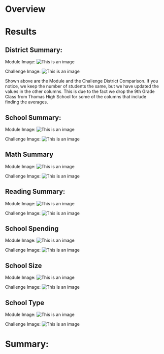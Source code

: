 # Overview

# Results

## District Summary:

Module Image:
![This is an image](https://github.com/nbhatia1014/School_District_Analysis/blob/main/Images/Module_District.PNG)

Challenge Image:
![This is an image](https://github.com/nbhatia1014/School_District_Analysis/blob/main/Images/Challenge_District.PNG)

Shown above are the Module and the Challenge District Comparison. If you notice, we keep the number of students the same, but we have updated the values in the other columns. This is due to the fact we drop the 9th Grade Class from Thomas High School for some of the columns that include finding the averages.

## School Summary:

Module Image:
![This is an image](https://github.com/nbhatia1014/School_District_Analysis/blob/main/Images/Module_PerSchool.PNG)

Challenge Image:
![This is an image](https://github.com/nbhatia1014/School_District_Analysis/blob/main/Images/Challenge_PerSchoo.PNG)

## Math Summary

Module Image:
![This is an image](https://github.com/nbhatia1014/School_District_Analysis/blob/main/Images/Module_MathGrade.PNG)

Challenge Image:
![This is an image](https://github.com/nbhatia1014/School_District_Analysis/blob/main/Images/Challenge_MathGrade.PNG)

## Reading Summary:
Module Image:
![This is an image](https://github.com/nbhatia1014/School_District_Analysis/blob/main/Images/Module_ReadGrade.PNG)

Challenge Image:
![This is an image](https://github.com/nbhatia1014/School_District_Analysis/blob/main/Images/Challenge_ReadGrade.PNG)

## School Spending
Module Image:
![This is an image](https://github.com/nbhatia1014/School_District_Analysis/blob/main/Images/Module_Spending.PNG)

Challenge Image:
![This is an image](https://github.com/nbhatia1014/School_District_Analysis/blob/main/Images/Challenge_Spending.PNG)

## School Size
Module Image:
![This is an image](https://github.com/nbhatia1014/School_District_Analysis/blob/main/Images/Module_Size.PNG)

Challenge Image:
![This is an image](https://github.com/nbhatia1014/School_District_Analysis/blob/main/Images/Challenge_Size.PNG)

## School Type
Module Image:
![This is an image](https://github.com/nbhatia1014/School_District_Analysis/blob/main/Images/Module_Type.PNG)

Challenge Image:
![This is an image](https://github.com/nbhatia1014/School_District_Analysis/blob/main/Images/Challenge_Type.PNG)

# Summary:
